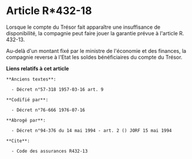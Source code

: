 # Article R*432-18

Lorsque le compte du Trésor fait apparaître une insuffisance de disponibilité, la compagnie peut faire jouer la garantie
prévue à l'article R. 432-13.

Au-delà d'un montant fixé par le ministre de l'économie et des finances, la compagnie reverse à l'Etat les soldes
bénéficiaires du compte du Trésor.

**Liens relatifs à cet article**

	**Anciens textes**:

	  - Décret n°57-318 1957-03-16 art. 9

	**Codifié par**:

	  - Décret n°76-666 1976-07-16

	**Abrogé par**:

	  - Décret n°94-376 du 14 mai 1994 - art. 2 () JORF 15 mai 1994

	**Cite**:

	  - Code des assurances R432-13
